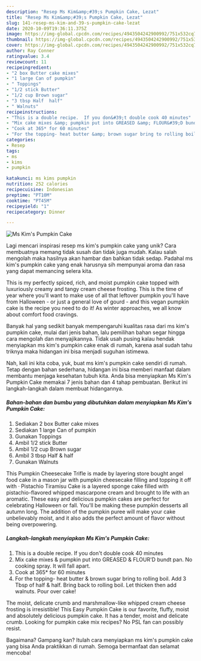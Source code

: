 ```yaml
---
description: "Resep Ms Kim&amp;#39;s Pumpkin Cake, Lezat"
title: "Resep Ms Kim&amp;#39;s Pumpkin Cake, Lezat"
slug: 141-resep-ms-kim-and-39-s-pumpkin-cake-lezat
date: 2020-10-09T19:36:11.375Z
image: https://img-global.cpcdn.com/recipes/4943504242900992/751x532cq70/ms-kims-pumpkin-cake-recipe-main-photo.jpg
thumbnail: https://img-global.cpcdn.com/recipes/4943504242900992/751x532cq70/ms-kims-pumpkin-cake-recipe-main-photo.jpg
cover: https://img-global.cpcdn.com/recipes/4943504242900992/751x532cq70/ms-kims-pumpkin-cake-recipe-main-photo.jpg
author: Ray Conner
ratingvalue: 3.4
reviewcount: 11
recipeingredient:
- "2 box Butter cake mixes"
- "1 large Can of pumpkin"
- " Toppings"
- "1/2 stick Butter"
- "1/2 cup Brown sugar"
- "3 tbsp Half  half"
- " Walnuts"
recipeinstructions:
- "This is a double recipe.  If you don&#39;t double cook 40 minutes"
- "Mix cake mixes &amp; pumpkin put into GREASED &amp; FLOUR&#39;D bundt pan.  No cooking spray. It will fall apart."
- "Cook at 365* for 60 minutes"
- "For the topping- heat butter &amp; brown sugar bring to rolling boil.  Add 3 Tbsp of half &amp; half.  Bring back to rolling boil.  Let thicken then add walnuts.  Pour over cake!"
categories:
- Resep
tags:
- ms
- kims
- pumpkin

katakunci: ms kims pumpkin 
nutrition: 252 calories
recipecuisine: Indonesian
preptime: "PT10M"
cooktime: "PT45M"
recipeyield: "1"
recipecategory: Dinner

---
```



![Ms Kim&#39;s Pumpkin Cake](https://img-global.cpcdn.com/recipes/4943504242900992/751x532cq70/ms-kims-pumpkin-cake-recipe-main-photo.jpg)

Lagi mencari inspirasi resep ms kim&#39;s pumpkin cake yang unik? Cara membuatnya memang tidak susah dan tidak juga mudah. Kalau salah mengolah maka hasilnya akan hambar dan bahkan tidak sedap. Padahal ms kim&#39;s pumpkin cake yang enak harusnya sih mempunyai aroma dan rasa yang dapat memancing selera kita.

This is my perfectly spiced, rich, and moist pumpkin cake topped with luxuriously creamy and tangy cream cheese frosting. This is the time of year where you&#39;ll want to make use of all that leftover pumpkin you&#39;ll have from Halloween - or just a general love of gourd - and this vegan pumpkin cake is the recipe you need to do it! As winter approaches, we all know about comfort food cravings.

Banyak hal yang sedikit banyak mempengaruhi kualitas rasa dari ms kim&#39;s pumpkin cake, mulai dari jenis bahan, lalu pemilihan bahan segar hingga cara mengolah dan menyajikannya. Tidak usah pusing kalau hendak menyiapkan ms kim&#39;s pumpkin cake enak di rumah, karena asal sudah tahu triknya maka hidangan ini bisa menjadi suguhan istimewa.


Nah, kali ini kita coba, yuk, buat ms kim&#39;s pumpkin cake sendiri di rumah. Tetap dengan bahan sederhana, hidangan ini bisa memberi manfaat dalam membantu menjaga kesehatan tubuh kita. Anda bisa menyiapkan Ms Kim&#39;s Pumpkin Cake memakai 7 jenis bahan dan 4 tahap pembuatan. Berikut ini langkah-langkah dalam membuat hidangannya.

<!--inarticleads1-->

##### Bahan-bahan dan bumbu yang dibutuhkan dalam menyiapkan Ms Kim&#39;s Pumpkin Cake:

1. Sediakan 2 box Butter cake mixes
1. Sediakan 1 large Can of pumpkin
1. Gunakan  Toppings
1. Ambil 1/2 stick Butter
1. Ambil 1/2 cup Brown sugar
1. Ambil 3 tbsp Half &amp; half
1. Gunakan  Walnuts


This Pumpkin Cheesecake Trifle is made by layering store bought angel food cake in a mason jar with pumpkin cheesecake filling and topping it off with · Pistachio Tiramisu Cake is a layered sponge cake filled with pistachio-flavored whipped mascarpone cream and brought to life with an aromatic. These easy and delicious pumpkin cakes are perfect for celebrating Halloween or fall. You&#39;ll be making these pumpkin desserts all autumn long. The addition of the pumpkin puree will make your cake unbelievably moist, and it also adds the perfect amount of flavor without being overpowering. 

<!--inarticleads2-->

##### Langkah-langkah menyiapkan Ms Kim&#39;s Pumpkin Cake:

1. This is a double recipe.  If you don&#39;t double cook 40 minutes
1. Mix cake mixes &amp; pumpkin put into GREASED &amp; FLOUR&#39;D bundt pan.  No cooking spray. It will fall apart.
1. Cook at 365* for 60 minutes
1. For the topping- heat butter &amp; brown sugar bring to rolling boil.  Add 3 Tbsp of half &amp; half.  Bring back to rolling boil.  Let thicken then add walnuts.  Pour over cake!


The moist, delicate crumb and marshmallow-like whipped cream cheese frosting is irresistible! This Easy Pumpkin Cake is our favorite, fluffy, moist and absolutely delicious pumpkin cake. It has a tender, moist and delicate crumb. Looking for pumpkin cake mix recipes? No PSL fan can possibly resist. 

Bagaimana? Gampang kan? Itulah cara menyiapkan ms kim&#39;s pumpkin cake yang bisa Anda praktikkan di rumah. Semoga bermanfaat dan selamat mencoba!
